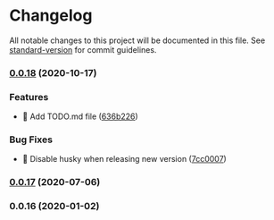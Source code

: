 # Changelog

All notable changes to this project will be documented in this file. See [standard-version](https://github.com/conventional-changelog/standard-version) for commit guidelines.

### [0.0.18](https://github.com/THernandez03/babel-preset-thernandez/compare/v0.0.17...v0.0.18) (2020-10-17)


### Features

* 🎸 Add TODO.md file ([636b226](https://github.com/THernandez03/babel-preset-thernandez/commit/636b226bed5c1cc72fd1dbf3fdfa43a4388c89d8))


### Bug Fixes

* 🐛 Disable husky when releasing new version ([7cc0007](https://github.com/THernandez03/babel-preset-thernandez/commit/7cc0007751ee9b002526ef6bd79dd7b4af3ef4a9))

### [0.0.17](https://github.com/THernandez03/babel-preset-thernandez/compare/v0.0.16...v0.0.17) (2020-07-06)

### 0.0.16 (2020-01-02)

